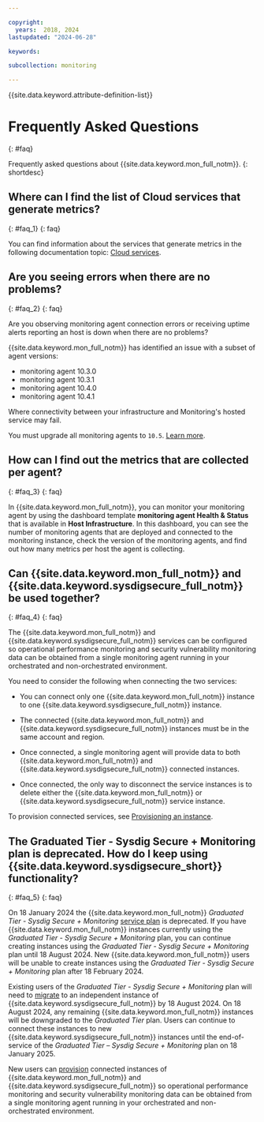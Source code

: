 ```yaml
---

copyright:
  years:  2018, 2024
lastupdated: "2024-06-28"

keywords: 

subcollection: monitoring

---
```


{{site.data.keyword.attribute-definition-list}}


# Frequently Asked Questions
{: #faq}

Frequently asked questions about {{site.data.keyword.mon_full_notm}}.
{: shortdesc}

## Where can I find the list of Cloud services that generate metrics?
{: #faq_1}
{: faq}

You can find information about the services that generate metrics in the following documentation topic: [Cloud services](/docs/monitoring?topic=monitoring-cloud_services).


## Are you seeing errors when there are no problems?
{: #faq_2}
{: faq}

Are you observing monitoring agent connection errors or receiving uptime alerts reporting an host is down when there are no problems?

{{site.data.keyword.mon_full_notm}} has identified an issue with a subset of agent versions:
- monitoring agent 10.3.0
- monitoring agent 10.3.1
- monitoring agent 10.4.0
- monitoring agent 10.4.1

Where connectivity between your infrastructure and Monitoring's hosted service may fail.

You must upgrade all monitoring agents to `10.5`. [Learn more](/docs/monitoring?topic=monitoring-troubleshoot#troubleshoot-entry-3).



## How can I find out the metrics that are collected per agent?
{: #faq_3}
{: faq}

In {{site.data.keyword.mon_full_notm}}, you can monitor your monitoring agent by using the dashboard template **monitoring agent Health & Status** that is available in **Host Infrastructure**. In this dashboard, you can see the number of monitoring agents that are deployed and connected to the monitoring instance, check the version of the monitoring agents, and find out how many metrics per host the agent is collecting.

## Can {{site.data.keyword.mon_full_notm}} and {{site.data.keyword.sysdigsecure_full_notm}} be used together?
{: #faq_4}
{: faq}

The {{site.data.keyword.mon_full_notm}} and {{site.data.keyword.sysdigsecure_full_notm}} services can be configured so operational performance monitoring and security vulnerability monitoring data can be obtained from a single monitoring agent running in your orchestrated and non-orchestrated environment.

You need to consider the following when connecting the two services:

* You can connect only one {{site.data.keyword.mon_full_notm}} instance to one {{site.data.keyword.sysdigsecure_full_notm}} instance.

* The connected {{site.data.keyword.mon_full_notm}} and {{site.data.keyword.sysdigsecure_full_notm}} instances must be in the same account and region.

* Once connected, a single monitoring agent will provide data to both {{site.data.keyword.mon_full_notm}} and {{site.data.keyword.sysdigsecure_full_notm}} connected instances.

* Once connected, the only way to disconnect the service instances is to delete either the {{site.data.keyword.mon_full_notm}} or {{site.data.keyword.sysdigsecure_full_notm}} service instance.

To provision connected services, see [Provisioning an instance](/docs/monitoring?topic=monitoring-provision#provision_ui).

## The Graduated Tier - Sysdig Secure + Monitoring plan is deprecated. How do I keep using {{site.data.keyword.sysdigsecure_short}} functionality?
{: #faq_5}
{: faq}

On 18 January 2024 the {{site.data.keyword.mon_full_notm}} *Graduated Tier - Sysdig Secure + Monitoring* [service plan](/docs/monitoring?topic=monitoring-service_plans) is deprecated. If you have {{site.data.keyword.mon_full_notm}} instances currently using the *Graduated Tier - Sysdig Secure + Monitoring* plan, you can continue creating instances using the *Graduated Tier - Sysdig Secure + Monitoring* plan until 18 August 2024. New {{site.data.keyword.mon_full_notm}} users will be unable to create instances using the *Graduated Tier - Sysdig Secure + Monitoring* plan after 18 February 2024.

Existing users of the *Graduated Tier - Sysdig Secure + Monitoring* plan will need to [migrate](/docs/monitoring?topic=monitoring-wpp-migration) to an independent instance of {{site.data.keyword.sysdigsecure_full_notm}} by 18 August 2024. On 18 August 2024, any remaining {{site.data.keyword.mon_full_notm}} instances will be downgraded to the *Graduated Tier* plan. Users can continue to connect these instances to new {{site.data.keyword.sysdigsecure_full_notm}} instances until the end-of-service of the *Graduated Tier – Sysdig Secure + Monitoring* plan on 18 January 2025.

New users can [provision](/docs/monitoring?topic=monitoring-provision#provision_ui) connected instances of {{site.data.keyword.mon_full_notm}} and {{site.data.keyword.sysdigsecure_full_notm}} so operational performance monitoring and security vulnerability monitoring data can be obtained from a single monitoring agent running in your orchestrated and non-orchestrated environment.

